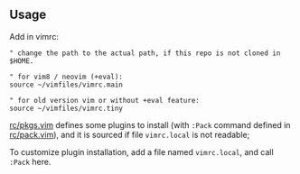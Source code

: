 ## Usage

Add in vimrc:

```vim
" change the path to the actual path, if this repo is not cloned in $HOME.

" for vim8 / neovim (+eval):
source ~/vimfiles/vimrc.main

" for old version vim or without +eval feature:
source ~/vimfiles/vimrc.tiny
```

[rc/pkgs.vim](rc/pkgs.vim) defines some plugins to install (with `:Pack` command
defined in [rc/pack.vim](rc/pack.vim)), and it is sourced if file `vimrc.local`
is not readable;

To customize plugin installation, add a file named `vimrc.local`,
and call `:Pack` here.
